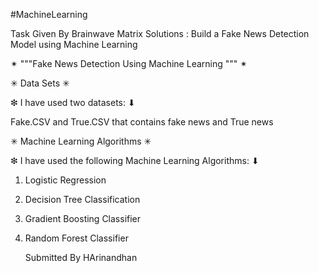#MachineLearning

Task Given By Brainwave Matrix Solutions : Build a Fake News Detection Model using Machine Learning 

✴ """Fake News Detection Using Machine Learning """ ✴

✳  Data Sets ✳ 

❇ I have used two datasets: ⬇ 

Fake.CSV and True.CSV that contains fake news and True news



✳ Machine Learning Algorithms ✳ 

❇ I have used  the following Machine Learning Algorithms: ⬇ 

1) Logistic Regression

2) Decision Tree Classification

3) Gradient Boosting Classifier

4) Random Forest Classifier

   Submitted By HArinandhan 
